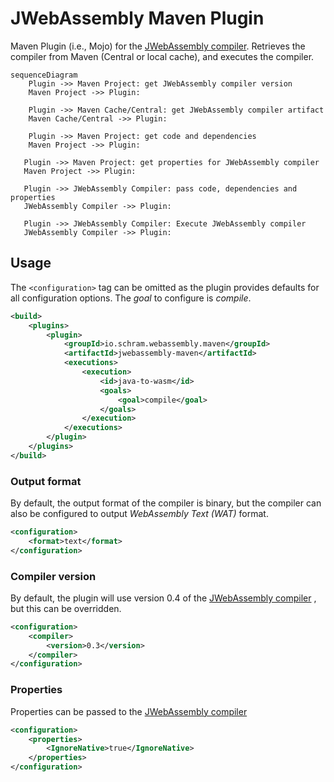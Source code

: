 # JWebAssembly Maven Plugin
Maven Plugin (i.e., Mojo) for the [JWebAssembly compiler](https://github.com/i-net-software/JWebAssembly). Retrieves the
compiler from Maven (Central or local cache), and executes the compiler.

```mermaid
sequenceDiagram
    Plugin ->> Maven Project: get JWebAssembly compiler version
    Maven Project ->> Plugin: 
    
    Plugin ->> Maven Cache/Central: get JWebAssembly compiler artifact
    Maven Cache/Central ->> Plugin: 
    
    Plugin ->> Maven Project: get code and dependencies
    Maven Project ->> Plugin: 
   
   Plugin ->> Maven Project: get properties for JWebAssembly compiler
   Maven Project ->> Plugin: 
   
   Plugin ->> JWebAssembly Compiler: pass code, dependencies and properties
   JWebAssembly Compiler ->> Plugin: 
   
   Plugin ->> JWebAssembly Compiler: Execute JWebAssembly compiler
   JWebAssembly Compiler ->> Plugin: 
```

## Usage
The ```<configuration>``` tag can be omitted as the plugin provides defaults for all configuration options. The _goal_
to configure is _compile_.
```xml
<build>
    <plugins>
        <plugin>
            <groupId>io.schram.webassembly.maven</groupId>
            <artifactId>jwebassembly-maven</artifactId>
            <executions>
                <execution>
                    <id>java-to-wasm</id>
                    <goals>
                        <goal>compile</goal>
                    </goals>
                </execution>
            </executions>
        </plugin>
    </plugins>
</build>
```

### Output format
By default, the output format of the compiler is binary, but the compiler can also be configured to output
_WebAssembly Text (WAT)_ format.
```xml
<configuration>
    <format>text</format>
</configuration>
```

### Compiler version
By default, the plugin will use version 0.4 of the [JWebAssembly compiler](https://github.com/i-net-software/JWebAssembly)
, but this can be overridden.
```xml
<configuration>
    <compiler>
        <version>0.3</version>
    </compiler>
</configuration>
```

### Properties
Properties can be passed to the [JWebAssembly compiler](https://github.com/i-net-software/JWebAssembly)
```xml
<configuration>
    <properties>
        <IgnoreNative>true</IgnoreNative>
    </properties>
</configuration>
```